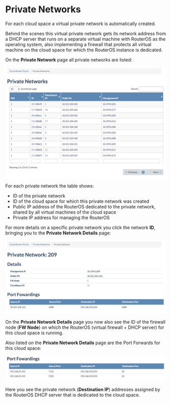 # Private Networks

For each cloud space a virtual private network is automatically created.

Behind the scenes this virtual private network gets its network address from a DHCP server that runs on a separate virtual machine with RouterOS as the operating system, also implementing a firewall that protects all virtual machine on the cloud space for which the RouterOS instance is dedicated.

On the **Private Network** page all private networks are listed:

![\[\]](../../.gitbook/assets/privatenetworks.png)

For each private network the table shows:

* ID of the private network
* ID of the cloud space for which this private network was created
* Public IP address of the RouterOS dedicated to the private network, shared by all virtual machines of the cloud space
* Private IP address for managing the RouterOS

For more details on a specific private network you click the network **ID**, bringing you to the **Private Network Details** page:

![\[\]](../../.gitbook/assets/privatenetworkdetails.png)

On the **Private Network Details** page you now also see the ID of the firewall node \(**FW Node**\) on which the RouterOS \(virtual firewall + DHCP server\) for this cloud space is running.

Also listed on the **Private Network Details** page are the Port Forwards for this cloud space:

![\[\]](../../.gitbook/assets/portforwardings%20%283%29.png)

Here you see the private network \(**Destination IP**\) addresses assigned by the RouterOS DHCP server that is dedicated to the cloud space.

